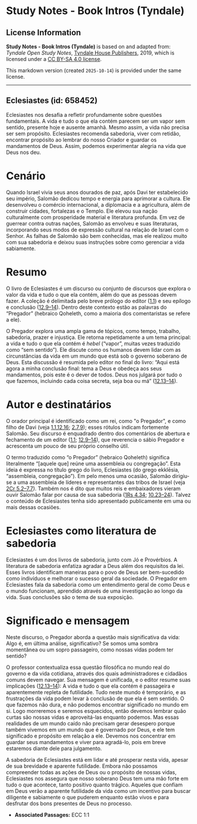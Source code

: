 # Study Notes - Book Intros (Tyndale)

## License Information

**Study Notes - Book Intros (Tyndale)** is based on and adapted from: _Tyndale Open Study Notes_, [Tyndale House Publishers](https://tyndaleopenresources.com/), 2019, which is licensed under a [CC BY-SA 4.0 license](https://creativecommons.org/licenses/by-sa/4.0/legalcode.en).

This markdown version (created `2025-10-14`) is provided under the same license.



--------------------------------

## Eclesiastes (id: 658452)

Eclesiastes nos desafia a refletir profundamente sobre questões fundamentais. A vida e tudo o que ela contém parecem ser um vapor sem sentido, presente hoje e ausente amanhã. Mesmo assim, a vida não precisa ser sem propósito. Eclesiastes recomenda sabedoria, viver com retidão, encontrar propósito ao lembrar do nosso Criador e guardar os mandamentos de Deus. Assim, podemos experimentar alegria na vida que Deus nos deu.

Cenário
=======

Quando Israel vivia seus anos dourados de paz, após Davi ter estabelecido seu império, Salomão dedicou tempo e energia para aprimorar a cultura. Ele desenvolveu o comércio internacional, a diplomacia e a agricultura, além de construir cidades, fortalezas e o Templo. Ele elevou sua nação culturalmente com prosperidade material e literatura profunda. Em vez de guerrear contra outras nações, Salomão as envolveu e suas literaturas, incorporando seus modos de expressão cultural na relação de Israel com o Senhor. As falhas de Salomão são bem conhecidas, mas ele realizou muito com sua sabedoria e deixou suas instruções sobre como gerenciar a vida sabiamente.

Resumo
======

O livro de Eclesiastes é um discurso ou conjunto de discursos que explora o valor da vida e tudo o que ela contém, além do que as pessoas devem fazer. A coleção é delimitada pelo breve prólogo do editor ([1\.1](https://ref.ly/Eccl1:1)) e seu epílogo e conclusão ([12\.9–14](https://ref.ly/Eccl12:9-Eccl12:14)). Dentro deste contexto estão as palavras do “Pregador” (hebraico Qoheleth, como a maioria dos comentaristas se refere a ele).

O Pregador explora uma ampla gama de tópicos, como tempo, trabalho, sabedoria, prazer e injustiça. Ele retorna repetidamente a um tema principal: a vida e tudo o que ela contém é *hebel* (“vapor”, muitas vezes traduzido como “sem sentido”). Ele discute como os humanos devem lidar com as circunstâncias da vida em um mundo que está sob o governo soberano de Deus. Esta discussão é resumida pelo editor no final do livro: “Aqui está agora a minha conclusão final: tema a Deus e obedeça aos seus mandamentos, pois este é o dever de todos. Deus nos julgará por tudo o que fazemos, incluindo cada coisa secreta, seja boa ou má” ([12\.13–14](https://ref.ly/Eccl12:13-Eccl12:14)).

Autor e destinatários
=====================

O orador principal é identificado como um rei, como "o Pregador", e como filho de Davi (veja [1\.1](https://ref.ly/Eccl1:1),[12](https://ref.ly/Eccl1:12),[16](https://ref.ly/Eccl1:16); [2\.7](https://ref.ly/Eccl2:7),[9](https://ref.ly/Eccl2:9)); esses rótulos indicam fortemente Salomão. Seu discurso é enquadrado dentro dos comentários de abertura e fechamento de um editor ([1\.1](https://ref.ly/Eccl1:1); [12\.9–14](https://ref.ly/Eccl12:9-Eccl12:14)), que reverencia o sábio Pregador e acrescenta um pouco de seu próprio conselho útil.

O termo traduzido como “o Pregador” (hebraico Qoheleth) significa literalmente “\[aquele que] reúne uma assembleia ou congregação”. Esta ideia é expressa no título grego do livro, Eclesiastes (do grego ekklēsia, “assembleia, congregação”). Em pelo menos uma ocasião, Salomão dirigiu\-se a uma assembleia de líderes e representantes das tribos de Israel (veja [2Cr 5\.2–7\.7](https://ref.ly/2Chr5:2-2Chr7:7)). Também nos é dito que muitos reis e embaixadores vieram ouvir Salomão falar por causa de sua sabedoria ([1Rs 4\.34](https://ref.ly/1Kgs4:34); [10\.23–24](https://ref.ly/1Kgs10:23-1Kgs10:24)). Talvez o conteúdo de Eclesiastes tenha sido apresentado publicamente em uma ou mais dessas ocasiões.

Eclesiastes como literatura de sabedoria
========================================

Eclesiastes é um dos livros de sabedoria, junto com Jó e Provérbios. A literatura de sabedoria enfatiza agradar a Deus além dos requisitos da lei. Esses livros identificam maneiras para o povo de Deus ser bem\-sucedido como indivíduos e melhorar o sucesso geral da sociedade. O Pregador em Eclesiastes fala da sabedoria como um entendimento geral de como Deus e o mundo funcionam, aprendido através de uma investigação ao longo da vida. Suas conclusões são o tema de sua exposição.

Significado e mensagem
======================

Neste discurso, o Pregador aborda a questão mais significativa da vida: Algo é, em última análise, significativo? Se somos uma sombra momentânea ou um sopro passageiro, como nossas vidas podem ter sentido?

O professor contextualiza essa questão filosófica no mundo real do governo e da vida cotidiana, através dos quais administradores e cidadãos comuns devem navegar. Sua mensagem é unificada, e o editor resume suas implicações ([12\.13–14](https://ref.ly/Eccl12:13-Eccl12:14)): A vida e tudo o que ela contém é passageira e aparentemente repleta de futilidade. Tudo neste mundo é temporário, e as frustrações da vida podem levar à conclusão de que ela é sem sentido. O que fazemos não dura, e não podemos encontrar significado no mundo em si. Logo morreremos e seremos esquecidos, então devemos lembrar quão curtas são nossas vidas e aproveitá\-las enquanto podemos. Mas essas realidades de um mundo caído não precisam gerar desespero porque também vivemos em um mundo que é governado por Deus, e ele tem significado e propósito em relação a ele. Devemos nos concentrar em guardar seus mandamentos e viver para agradá\-lo, pois em breve estaremos diante dele para julgamento.

A sabedoria de Eclesiastes está em lidar e até prosperar nesta vida, apesar de sua brevidade e aparente futilidade. Embora não possamos compreender todas as ações de Deus ou o propósito de nossas vidas, Eclesiastes nos assegura que nosso soberano Deus tem uma mão forte em tudo o que acontece, tanto positivo quanto trágico. Aqueles que confiam em Deus verão a aparente futilidade da vida como um incentivo para buscar diligente e sabiamente o que puderem enquanto estão vivos e para desfrutar dos bons presentes de Deus no processo.

* **Associated Passages:** ECC 1:1

